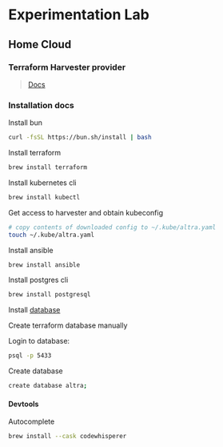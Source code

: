 # Experimentation Lab

## Home Cloud

### Terraform Harvester provider

> [Docs](https://github.com/harvester/terraform-provider-harvester/blob/master/docs/index.md)

### Installation docs

Install bun

```bash
curl -fsSL https://bun.sh/install | bash
```

Install terraform

```bash
brew install terraform
```

Install kubernetes cli

```bash
brew install kubectl
```

Get access to harvester and obtain kubeconfig

```bash
# copy contents of downloaded config to ~/.kube/altra.yaml
touch ~/.kube/altra.yaml
```

Install ansible

```bash
brew install ansible
```

Install postgres cli

```bash
brew install postgresql
```

Install [database](https://postgresapp.com/)

Create terraform database manually

Login to database:

```bash
psql -p 5433
```

Create database

```bash
create database altra;
```

#### Devtools

Autocomplete

```bash
brew install --cask codewhisperer
```
